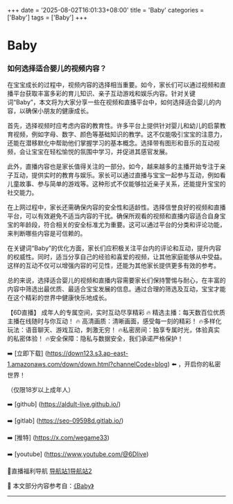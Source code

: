 +++
date = '2025-08-02T16:01:33+08:00'
title = 'Baby'
categories = ['Baby']
tags = ['Baby']
+++

# Baby

### 如何选择适合婴儿的视频内容？

在宝宝成长的过程中，视频内容的选择相当重要。如今，家长们可以通过视频和直播平台获取丰富多彩的育儿知识、亲子互动游戏和娱乐内容。针对关键词“Baby”，本文将为大家分享一些在视频和直播平台中，如何选择适合婴儿的内容，以确保小朋友的健康成长。

首先，选择视频时应考虑内容的教育性。许多平台上提供针对婴儿和幼儿的启蒙教育视频，例如字母、数字、颜色等基础知识的教学。这不仅能吸引宝宝的注意力，还能在潜移默化中帮助他们掌握学习的基本概念。选择带有图形和音乐的互动视频，会让宝宝在轻松愉悦的氛围中学习，并促进其感官发展。

此外，直播内容也是家长值得关注的一部分。如今，越来越多的主播开始专注于亲子互动，提供实时的教育与娱乐。家长可以通过直播与宝宝一起参与互动，例如看儿童故事、参与简单的游戏等。这种形式不仅能够拉近亲子关系，还能提升宝宝的社交能力。

在上网过程中，家长还需确保内容的安全性和适龄性。选择信誉良好的视频和直播平台，可以有效避免不适当内容的干扰。确保所观看的视频和直播内容适合自身宝宝的年龄段，符合相关的安全标准尤为重要。这可以通过平台的分类和评论功能，来判断哪些内容是可信赖的。

在关键词“Baby”的优化方面，家长们应积极关注平台内的评论和互动，提升内容的权威性。同时，适当分享自己的经验和喜爱的视频，让其他家庭能够从中受益。这样的互动不仅可以增强内容的可见性，还能为其他家长提供更多有效的参考。

总的来说，选择适合婴儿的视频和直播内容需要家长们保持警惕与耐心，在丰富的内容中筛选出最优质、最适合宝宝发展的信息。通过合理的筛选及互动，宝宝才能在这个精彩的世界中健康快乐地成长。

【6D直播】
成年人的专属空间，实时互动尽享精彩
🔥 精选主播：每天数百位优质主播在线随时与你互动！
🔥 高清画质：清晰画面，感受每一刻的精彩！
🔥多样化玩法：语音聊天、游戏互动，刺激无穷！
🔥私密房间：独享专属时光，体验真实的私密体验！
🔥安全保障：隐私与数据安全，我们承诺严格保护！

➡️ [立即下载] (https://down123.s3.ap-east-1.amazonaws.com/down/down.html?channelCode=blog) ⬅️ ，开启你的私密世界！

（仅限18岁以上成年人）

➡️ [github] (https://aldult-live.github.io/)

➡️ [gitlab] (https://seo-09598d.gitlab.io/)

➡️ [推特] (https://x.com/wegame33)

➡️ [youtube] (https://www.youtube.com/@6Dlive)

🔞直播福利导航   [导航站1](https://webstack-86085a.gitlab.io/)[导航站2](https://onlygit123-2.github.io/)


📘 本文部分内容参考自：[《Baby》](https://github.com/xiaohongmaozhibozuixin/live)

---
